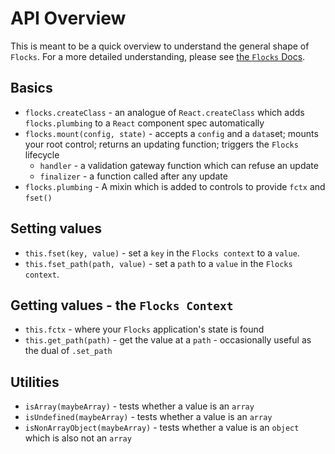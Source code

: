 # API Overview

This is meant to be a quick overview to understand the general shape of `Flocks`.
For a more detailed understanding, please see [the `Flocks` Docs](flocks_docs.html).



## Basics
 * `flocks.createClass` - an analogue of `React.createClass` which adds `flocks.plumbing` to a `React`
   component spec automatically
 * `flocks.mount(config, state)` - accepts a `config` and a `data`set; mounts your root control; returns
   an updating function; triggers the `Flocks` lifecycle
   * `handler` - a validation gateway function which can refuse an update
   * `finalizer` - a function called after any update
 * `flocks.plumbing` - A mixin which is added to controls to provide `fctx` and `fset()`

## Setting values
 * `this.fset(key, value)` - set a `key` in the `Flocks context` to a `value`.
 * `this.fset_path(path, value)` - set a `path` to a `value` in the `Flocks context`.

## Getting values - the `Flocks Context`
 * `this.fctx` - where your `Flocks` application's state is found
 * `this.get_path(path)` - get the value at a `path` - occasionally useful as the dual of `.set_path`

## Utilities
 * `isArray(maybeArray)` - tests whether a value is an `array`
 * `isUndefined(maybeArray)` - tests whether a value is an `array`
 * `isNonArrayObject(maybeArray)` - tests whether a value is an `object` which is also not an `array`

